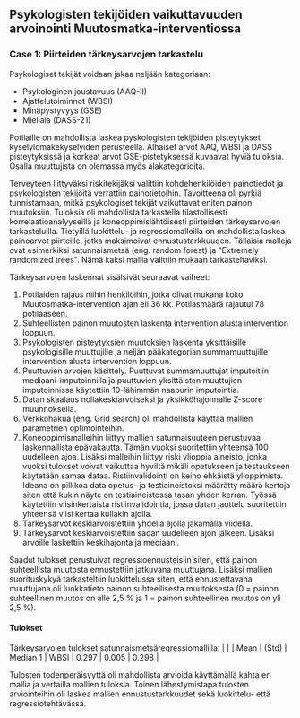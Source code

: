 ## Psykologisten tekijöiden vaikuttavuuden arvoinointi Muutosmatka-interventiossa
### Case 1: Piirteiden tärkeysarvojen tarkastelu

Psykologiset tekijät voidaan jakaa neljään kategoriaan:
- Psykologinen joustavuus (AAQ-II)
- Ajattelutoiminnot (WBSI)
- Minäpystyvyys (GSE)
- Mieliala (DASS-21)

Potilaille on mahdollista laskea pyskologisten tekijöiden pisteytykset kyselylomakekyselyiden perusteella. Alhaiset arvot AAQ, WBSI ja DASS pisteytyksissä ja korkeat arvot GSE-pistetyksessä kuvaavat hyviä tuloksia. Osalla muuttujista on olemassa myös alakategorioita. 

Terveyteen liittyväksi riskitekijäksi valittiin kohdehenkilöiden painotiedot ja psykologisten tekijöitä verrattiin painotietoihin. Tavoitteena oli pyrkiä tunnistamaan, mitkä psykologiset tekijät vaikuttavat eniten painon muutoksiin. Tuloksia oli mahdollista tarkastella tilastollisesti korrelaatioanalyyseillä ja koneoppimislähtöisesti piirteiden tärkeysarvojen tarkasteluilla. Tietyillä luokittelu- ja regressiomalleilla on mahdollista laskea painoarvot piirteille, jotka maksimoivat ennustustarkkuuden. Tällaisia malleja ovat esimerkiksi satunnaismetsä (eng. random forest) ja "Extremely randomized trees". Nämä kaksi mallia valittiin mukaan tarkasteltaviksi.

Tärkeysarvojen laskennat sisälsivät seuraavat vaiheet:
1. Potilaiden rajaus niihin henkilöihin, jotka olivat mukana koko Muutosmatka-intervention ajan eli 36 kk. Potilasmäärä rajautui 78 potilaaseen.  
2. Suhteellisten painon muutosten laskenta intervention alusta intervention loppuun.
3. Psykologisten pisteytyksien muutoksien laskenta yksittäisille psykologisille muuttujille ja neljän pääkategorian summamuuttujille intervention alusta intervention loppuun.
4. Puuttuvien arvojen käsittely. Puuttuvat summamuuttujat imputoitiin mediaani-imputoinnilla ja puuttuvien yksittäisten muuttujien imputoinnissa käytettiin 10-lähimmän naapurin imputointia. 
5. Datan skaalaus nollakeskiarvoiseksi ja yksikköhajonnalle Z-score muunnoksella.
6. Verkkohakua (eng. Grid search) oli mahdollista käyttää mallien parametrien optimointeihin.
7. Koneoppimismalleihin liittyy mallien satunnaisuuteen perustuvaa laskennallista epävakautta. Tämän vuoksi suoritettiin yhteensä 100 uudelleen ajoa. Lisäksi malleihin liittyy riski ylioppia aineisto, jonka vuoksi tulokset voivat vaikuttaa hyviltä mikäli opetukseen ja testaukseen käytetään samaa dataa. Ristiinvalidointi on keino ehkäistä ylioppimista. Ideana on pilkkoa data opetus- ja testiaineistoksi määrätty määrä kertoja siten että kukin näyte on testiaineistossa tasan yhden kerran. Työssä käytettiin viisinkertaista ristiinvalidointia, jossa datan jaottelu suoritettiin yhteensä viisi kertaa kullakin ajolla.    
8. Tärkeysarvot keskiarvoistettiin yhdellä ajolla jakamalla viidellä.
9. Tärkeysarvot keskiarvoistettiin sadan uudelleen ajon jälkeen. Lisäksi arvoille laskettiin keskihajonta ja mediaani.    

Saadut tulokset perustuivat regressioennusteisiin siten, että painon suhteellista muutosta ennustettiin jatkuvana muuttujana. Lisäksi mallien suorituskykyä tarkasteltiin luokittelussa siten, että ennustettavana muuttujana oli luokkatieto painon suhteellisesta muutoksesta (0 = painon suhteellinen muutos on alle 2,5 % ja 1 = painon suhteellinen muutos on yli 2,5 %). 

#### Tulokset

Tärkeysarvojen tulokset satunnaismetsäregressiomallilla:
| | | Mean | (Std) | Median
1 | WBSI | 0.297 | 0.005 | 0.298 |




Tulosten todenperäisyyttä oli mahdollista arvioida käyttämällä kahta eri mallia ja vertailla mallien tuloksia. Toinen lähestymistapa tulosten arviointeihin oli laskea mallien ennustustarkkuudet sekä luokittelu- että regressiotehtävässä. 







